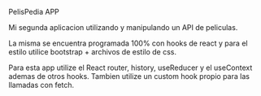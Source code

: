 PelisPedia APP

Mi segunda aplicacion utilizando y manipulando un API de peliculas.

La misma se encuentra programada 100% con hooks de react y para el estilo utilice bootstrap + archivos de estilo de css.

Para esta app utilize el React router, history, useReducer y el useContext ademas de otros hooks. Tambien utilize un custom hook propio para las llamadas con fetch.


